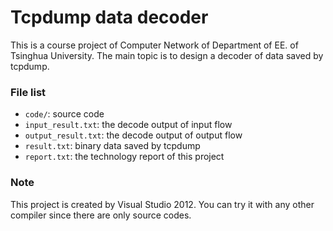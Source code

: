 # Tcpdump data decoder

This is a course project of Computer Network of Department of EE. of Tsinghua University. The main topic is to design a decoder of data saved by tcpdump.

### File list

- ```code/```: source code
- ```input_result.txt```: the decode output of input flow
- ```output_result.txt```: the decode output of output flow
- ```result.txt```: binary data saved by tcpdump
- ```report.txt```: the technology report of this project

### Note

This project is created by Visual Studio 2012. You can try it with any other compiler since there are only source codes.